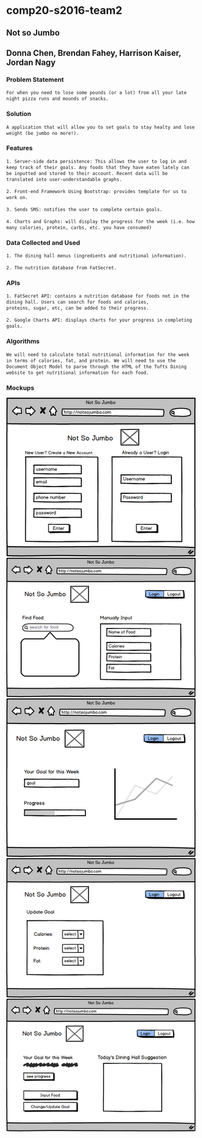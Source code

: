 # comp20-s2016-team2
## Not so Jumbo
## Donna Chen, Brendan Fahey, Harrison Kaiser, Jordan Nagy

### Problem Statement
	
	For when you need to lose some pounds (or a lot) from all your late night pizza runs and mounds of snacks.

### Solution

	A application that will allow you to set goals to stay healty and lose weight (be jumbo no more!). 
 
### Features

	1. Server-side data persistence: This allows the user to log in and keep track of their goals. Any foods that they have eaten lately can be inputted and stored to their account. Recent data will be translated into user-understandable graphs.

	2. Front-end Framework Using Bootstrap: provides template for us to work on.

	3. Sends SMS: notifies the user to complete certain goals.

	4. Charts and Graphs: will display the progress for the week (i.e. how many calories, protein, carbs, etc. you have consumed)

### Data Collected and Used

	1. The dining hall menus (ingredients and nutritional information).

	2. The nutrition database from FatSecret. 

### APIs
	
	1. FatSecret API: contains a nutrition database for foods not in the dining hall. Users can search for foods and calories,
	proteins, sugar, etc, can be added to their progress.

	2. Google Charts API: displays charts for your progress in completing goals. 

### Algorithms
	We will need to calculate total nutritional information for the week in terms of calories, fat, and protein. We will need to use the Document Object Model to parse through the HTML of the Tufts Dining website to get nutritional information for each food. 

### Mockups
![Home Page](/mockups/home.png)
![Food Entry Page](/mockups/input_food.png)
![Progress Display for the Week](/mockups/progress.png)
![Allows User to Update Goal](/mockups/update_goal.png)
![User's Home Page](/mockups/user_home.png)
